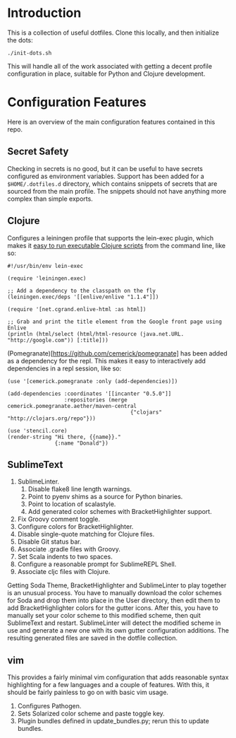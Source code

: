 # Introduction

This is a collection of useful dotfiles.  Clone this locally, and then initialize the dots:

```
./init-dots.sh
```

This will handle all of the work associated with getting a decent profile configuration in place, suitable for Python and Clojure development.

# Configuration Features

Here is an overview of the main configuration features contained in this repo.

## Secret Safety

Checking in secrets is no good, but it can be useful to have secrets configured as environment variables. Support has been added for a `$HOME/.dotfiles.d` directory, which contains snippets of secrets that are sourced from the main profile.  The snippets should not have anything more complex than simple exports.

## Clojure

Configures a leiningen profile that supports the lein-exec plugin, which makes it [easy to run executable Clojure scripts](https://koodo.wordpress.com/2013/11/09/shell-scripting-with-clojure/) from the command line, like so:

```
#!/usr/bin/env lein-exec

(require 'leiningen.exec)
 
;; Add a dependency to the classpath on the fly
(leiningen.exec/deps '[[enlive/enlive "1.1.4"]])
 
(require '[net.cgrand.enlive-html :as html])
 
;; Grab and print the title element from the Google front page using Enlive
(println (html/select (html/html-resource (java.net.URL. "http://google.com")) [:title]))
```
(Pomegranate)[https://github.com/cemerick/pomegranate] has been added as a dependency for the repl.  This makes it easy to interactively add dependencies in a repl session, like so:

```
(use '[cemerick.pomegranate :only (add-dependencies)])

(add-dependencies :coordinates '[[incanter "0.5.0"]]
                  :repositories (merge cemerick.pomegranate.aether/maven-central
                                       {"clojars" "http://clojars.org/repo"}))

(use 'stencil.core)
(render-string "Hi there, {{name}}."
               {:name "Donald"})
```

## SublimeText

1. SublimeLinter.
    1. Disable flake8 line length warnings.
    1. Point to pyenv shims as a source for Python binaries.
    1. Point to location of scalastyle.
    1. Add generated color schemes with BracketHighlighter support.
1. Fix Groovy comment toggle.
1. Configure colors for BracketHighlighter.
1. Disable single-quote matching for Clojure files.
1. Disable Git status bar.
1. Associate .gradle files with Groovy.
1. Set Scala indents to two spaces.
1. Configure a reasonable prompt for SublimeREPL Shell.
1. Associate cljc files with Clojure.


Getting Soda Theme, BracketHighlighter and SublimeLinter to play together is an unusual process.  You have to manually download the color schemes for Soda and drop them into place in the User directory, then edit them to add BracketHighlighter colors for the gutter icons.  After this, you have to manually set your color scheme to this modified scheme, then quit SublimeText and restart.  SublimeLinter will detect the modified scheme in use and generate a new one with its own gutter configuration additions.  The resulting generated files are saved in the dotfile collection.

## vim

This provides a fairly minimal vim configuration that adds reasonable syntax highlighting for a few languages and a couple of features.  With this, it should be fairly painless to go on with basic vim usage.

1. Configures Pathogen.
1. Sets Solarized color scheme and paste toggle key.
1. Plugin bundles defined in update_bundles.py; rerun this to update bundles.
